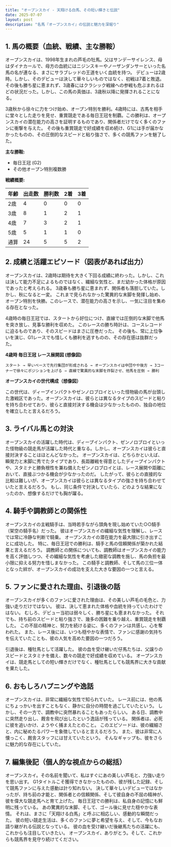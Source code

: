 ```yaml
---
title: "オープンスカイ - 天翔ける白馬、その短い輝きと伝説"
date: 2025-07-07
layout: post
description: "名馬『オープンスカイ』の伝説と魅力を深堀り"
---
```


## 1. 馬の概要（血統、戦績、主な勝鞍）

オープンスカイは、1998年生まれの芦毛の牡馬。父はサンデーサイレンス、母はダイナカールで、母方の血統にはニジンスキーやノーザンダンサーといった名馬の名が連なる、まさにサラブレッドの王道をいく血統を持つ。  デビューは2歳時。しかし、そのデビューは決して華々しいものではなく、初戦は7着と敗退。その後も勝ち星に恵まれず、3歳春にはクラシック戦線への参戦も危ぶまれるほどの状況だった。しかし、この馬の真価は、3歳秋以降に発揮されることになる。

3歳秋から徐々に力をつけ始め、オープン特別を勝利。4歳時には、古馬を相手に堂々とした走りを見せ、重賞競走である毎日王冠を制覇。この勝利は、オープンスカイの潜在能力の高さを証明するものであり、関係者だけでなく多くのファンに衝撃を与えた。  その後も重賞競走で好成績を収め続け、G1には手が届かなかったものの、その圧倒的なスピードと粘り強さで、多くの競馬ファンを魅了した。

**主な勝鞍:**

* 毎日王冠 (G2)
* その他オープン特別複数勝


**戦績概要:**

| 年齢 | 出走数 | 勝利数 | 2着 | 3着 |
|---|---|---|---|---|
| 2歳 | 4 | 0 | 0 | 0 |
| 3歳 | 8 | 1 | 2 | 1 |
| 4歳 | 7 | 3 | 2 | 1 |
| 5歳 | 5 | 1 | 1 | 0 |
| 通算 | 24 | 5 | 5 | 2 |


## 2. 成績と活躍エピソード（図表があれば出力）

オープンスカイは、2歳時は期待を大きく下回る成績に終わった。しかし、これは決して能力不足によるものではなく、繊細な気性と、まだ幼かった体格が原因であったと考えられる。  3歳春も勝ち星に恵まれず、関係者も落胆していた。しかし、秋になると一変。  これまで見られなかった驚異的な末脚を発揮し始め、オープン特別を快勝。このレースで、潜在能力の高さを示し、一気に注目を集める存在となった。

4歳時の毎日王冠では、スタートから好位につけ、直線では圧倒的な末脚で他馬を突き放し、見事な勝利を収めた。  このレースの勝ち時計は、コースレコードに迫るものであり、そのスピードはまさに圧巻だった。  その後も、常に上位争いを演じ、G1レースでも惜しくも勝利を逃すものの、その存在感は抜群だった。

**4歳時 毎日王冠 レース展開図 (想像図)**

```
スタート → 早いペースで先行集団が形成される → オープンスカイは中団やや後方 → 3コーナーで徐々にポジションを上げる → 直線で驚異的な末脚を炸裂させ、他馬を圧倒 → 勝利
```

**オープンスカイの世代構成（想像図）**

この世代は、ディープインパクトやゼンノロブロイといった怪物級の馬が台頭した激戦区であった。オープンスカイは、彼らとは異なるタイプのスピードと粘りを持ち合わせており、彼らと直接対決する機会は少なかったものの、独自の地位を確立したと言えるだろう。


## 3. ライバル馬との対決

オープンスカイの活躍した時代は、ディープインパクト、ゼンノロブロイといった怪物級の競走馬が活躍した時代と重なる。しかし、オープンスカイは彼らと直接対決することはほとんどなかった。  オープンスカイは、どちらかといえば、瞬発力と末脚に秀でたタイプであり、長距離戦を得意としたディープインパクトや、スタミナと勝負根性を兼ね備えたゼンノロブロイとは、レース展開や距離において、直接ぶつかる機会が少なかったのだ。  したがって、彼らとの直接的な比較は難しいが、オープンスカイは彼らとは異なるタイプの強さを持ち合わせていたと言えるだろう。  もし、同じ条件で対決していたら、どのような結果になったのか、想像するだけでも胸が躍る。


## 4. 騎手や調教師との関係性

オープンスカイの主戦騎手は、当時若手ながら頭角を現し始めていた○○騎手（架空の騎手名）だった。  彼はオープンスカイの繊細な気性を理解し、レースでは常に冷静な判断で騎乗。  オープンスカイの潜在能力を最大限に引き出すことに成功した。  特に、毎日王冠での勝利は、騎手と馬の信頼関係が築かれた結果と言えるだろう。  調教師との関係についても、調教師はオープンスカイの能力を高く評価しつつ、その繊細な気性を考慮した緻密な調教を施し、馬の負担を最小限に抑える努力を惜しまなかった。  この騎手と調教師、そして馬の三位一体となった絆が、オープンスカイの成功を支えた大きな要因の一つと言える。


## 5. ファンに愛された理由、引退後の話

オープンスカイが多くのファンに愛された理由は、その美しい芦毛の毛色と、力強い走りだけではない。  彼は、決して恵まれた体格や血統を持っていたわけではない。  むしろ、デビュー当初は弱々しく、勝ち星にも恵まれなかった。  それでも、持ち前のスピードと粘り強さで、幾多の困難を乗り越え、重賞競走を制覇した。  この不屈の精神と、努力を続ける姿に、多くのファンは共感し、心を奪われた。  また、レース後には、いつも穏やかな表情で、ファンに感謝の気持ちを伝えていたことも、彼の人気を高めた要因の一つだろう。

引退後は、種牡馬として活躍した。  彼の血を受け継いだ仔馬たちは、父譲りのスピードとスタミナを備え、数々の競走で好成績を収めている。  オープンスカイは、競走馬としての短い輝きだけでなく、種牡馬としても競馬界に大きな貢献を果たした。


## 6. おもしろハプニングや逸話

オープンスカイは、非常に繊細な気性で知られていた。  レース前には、他の馬にちょっかいを出すこともなく、静かに自分の時間を過ごしていたという。  しかし、その一方で、調教中に突然暴れることもあったらしい。  ある日、調教中に突然走り出し、厩舎を飛び出したという逸話が残っている。  関係者は、必死に彼を追いかけ、ようやく捕まえたとのこと。  このエピソードは、彼の繊細さと、内に秘めたるパワーを象徴していると言えるだろう。  また、彼は非常に人懐っこく、厩舎スタッフには甘えていたという。  そんなギャップも、彼をさらに魅力的な存在にしていた。


## 7. 編集後記（個人的な視点からの総括）

オープンスカイ。その名前を聞いて、私はすぐにあの美しい芦毛と、力強い走りを思い出す。  G1タイトルこそ獲得できなかったものの、彼が残した記録、そして競馬ファンに与えた感動は計り知れない。  決して華々しいデビューではなかったが、持ち前の才能と、関係者との信頼関係、そして彼自身の不屈の精神が、彼を偉大な競走馬へと育て上げた。  毎日王冠での勝利は、私自身の記憶にも鮮明に残っている。  あの驚異的な末脚、そして、ゴール後に見せた穏やかな表情。  それは、まさに「天翔ける白馬」と呼ぶに相応しい、感動的な瞬間だった。  彼の短い競走生活は、多くのファンに夢と希望を与え、そして、今もなお語り継がれる伝説となっている。  彼の血を受け継いだ後継馬たちの活躍にも、これからも注目していきたい。  オープンスカイ、ありがとう。そして、これからも競馬界を見守り続けてください。
